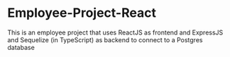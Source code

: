 # Employee-Project-React

This is an employee project that uses ReactJS as frontend and ExpressJS and Sequelize (in TypeScript) as backend to connect to a Postgres database
